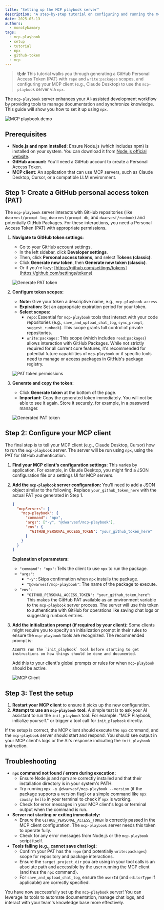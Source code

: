 ```yaml
---
title: "Setting up the MCP playbook server"
description: "A step-by-step tutorial on configuring and running the mcp-playbook server, including GitHub token creation and using npx."
date: 2025-05-13
authors:
  - monotykamary
tags:
  - mcp-playbook
  - setup
  - tutorial
  - npx
  - github-token
  - mcp
---
```


> **tl;dr** This tutorial walks you through generating a GitHub Personal Access Token (PAT) with `repo` and `write:packages` scopes, and configuring your MCP client (e.g., Claude Desktop) to use the `mcp-playbook` server via `npx`.

The `mcp-playbook` server enhances your AI-assisted development workflow by providing tools to manage documentation and synchronize knowledge. This guide will show you how to set it up using `npx`.

![MCP playbook demo](assets/mcp-playbook-demo.gif)

## Prerequisites

*   **Node.js and npm installed:** Ensure Node.js (which includes npm) is installed on your system. You can download it from [Node.js official website](https://nodejs.org/).
*   **GitHub account:** You'll need a GitHub account to create a Personal Access Token.
*   **MCP client:** An application that can use MCP servers, such as Claude Desktop, Cursor, or a compatible LLM environment.

## Step 1: Create a GitHub personal access token (PAT)

The `mcp-playbook` server interacts with GitHub repositories (like `dwarvesf/prompt-log`, `dwarvesf/prompt-db`, and `dwarvesf/runbook`) and potentially GitHub Packages. For these interactions, you need a Personal Access Token (PAT) with appropriate permissions.

1.  **Navigate to GitHub token settings:**
    *   Go to your GitHub account settings.
    *   In the left sidebar, click **Developer settings**.
    *   Then, click **Personal access tokens**, and select **Tokens (classic)**.
    *   Click **Generate new token**, then **Generate new token (classic)**.
    *   Or if you're lazy: [https://github.com/settings/tokens](https://github.com/settings/tokens)

    ![Generate PAT token](assets/generate-token.png)

2.  **Configure token scopes:**
    *   **Note:** Give your token a descriptive name, e.g., `mcp-playbook-access`.
    *   **Expiration:** Set an appropriate expiration period for your token.
    *   **Select scopes:**
        *   `repo`: Essential for `mcp-playbook` tools that interact with your code repositories (e.g., `save_and_upload_chat_log`, `sync_prompt`, `suggest_runbook`). This scope grants full control of private repositories.
        *   `write:packages`: This scope (which includes `read:packages`) allows interaction with GitHub Packages. While not strictly required for all current core features, it's recommended for potential future capabilities of `mcp-playbook` or if specific tools need to manage or access packages in GitHub's package registry.

    ![PAT token permissions](assets/pat-token-permissions.png)

3.  **Generate and copy the token:**
    *   Click **Generate token** at the bottom of the page.
    *   **Important:** Copy the generated token immediately. You will not be able to see it again. Store it securely, for example, in a password manager.

    ![Generated PAT token](assets/generated-pat-token.png)

## Step 2: Configure your MCP client

The final step is to tell your MCP client (e.g., Claude Desktop, Cursor) how to run the `mcp-playbook` server. The server will be run using `npx`, using the PAT for GitHub authentication.

1.  **Find your MCP client's configuration settings:**
    This varies by application. For example, in Claude Desktop, you might find a JSON configuration file or a settings UI for MCP servers.

2.  **Add the `mcp-playbook` server configuration:**
    You'll need to add a JSON object similar to the following. Replace `your_github_token_here` with the actual PAT you generated in Step 1.

    ```json
    {
      "mcpServers": {
        "mcp-playbook": {
          "command": "npx",
          "args": ["-y", "@dwarvesf/mcp-playbook"],
          "env": {
            "GITHUB_PERSONAL_ACCESS_TOKEN": "your_github_token_here"
          }
        }
      }
    }
    ```

    **Explanation of parameters:**
    *   `"command": "npx"`: Tells the client to use `npx` to run the package.
    *   `"args"`:
        *   `"-y"`: Skips confirmation when `npx` installs the package.
        *   `"@dwarvesf/mcp-playbook"`: The name of the package to execute.
    *   `"env"`:
        *   `"GITHUB_PERSONAL_ACCESS_TOKEN": "your_github_token_here"`: This makes the GitHub PAT available as an environment variable to the `mcp-playbook` server process. The server will use this token to authenticate with GitHub for operations like saving chat logs or suggesting runbook entries.

3.  **Add the initialization prompt (if required by your client):**
    Some clients might require you to specify an initialization prompt in their rules to ensure the `mcp-playbook` tools are recognized. The recommended prompt is:

    ```
    ALWAYS run the `init_playbook` tool before starting to get instructions on how things should be done and documented.
    ```
    Add this to your client's global prompts or rules for when `mcp-playbook` should be active.

    ![MCP Client](assets/mcp-client.png)

## Step 3: Test the setup

1.  **Restart your MCP client** to ensure it picks up the new configuration.
2.  **Attempt to use an `mcp-playbook` tool.** A simple test is to ask your AI assistant to run the `init_playbook` tool.
    For example: \"MCP Playbook, initialize yourself.\" or trigger a tool call for `init_playbook` directly.

If the setup is correct, the MCP client should execute the `npx` command, and the `mcp-playbook` server should start and respond. You should see output in your MCP client\'s logs or the AI\'s response indicating the `init_playbook` instruction.

## Troubleshooting

*   **`npx` command not found / errors during execution:**
    *   Ensure Node.js and npm are correctly installed and that their installation directory is in your system's PATH.
    *   Try running `npx -y @dwarvesf/mcp-playbook --version` (if the package supports a version flag) or a simple command like `npx cowsay hello` in your terminal to check if `npx` is working.
    *   Check for error messages in your MCP client's logs or terminal output when the command is run.
*   **Server not starting or exiting immediately:**
    *   Ensure the `GITHUB_PERSONAL_ACCESS_TOKEN` is correctly passed in the MCP client configuration. The `mcp-playbook` server needs this token to operate fully.
    *   Check for any error messages from Node.js or the `mcp-playbook` script itself.
*   **Tools failing (e.g., cannot save chat log):**
    *   Confirm your PAT has the `repo` (and potentially `write:packages`) scope for repository and package interactions.
    *   Ensure the `target_project_dir` you are using in your tool calls is an absolute path and accessible by the user running the MCP client (and thus the `npx` command).
    *   For `save_and_upload_chat_log`, ensure the `userId` (and `editorType` if applicable) are correctly specified.

You have now successfully set up the `mcp-playbook` server! You can leverage its tools to automate documentation, manage chat logs, and interact with your team\'s knowledge base more effectively.

